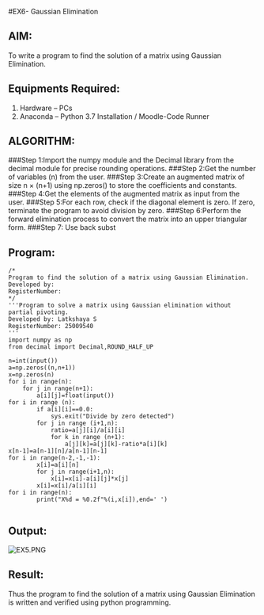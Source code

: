 #EX6- Gaussian Elimination

## AIM:
To write a program to find the solution of a matrix using Gaussian Elimination.

## Equipments Required:
1. Hardware – PCs
2. Anaconda – Python 3.7 Installation / Moodle-Code Runner

## ALGORITHM:
###Step 1:Import the numpy module and the Decimal library from the decimal module for precise rounding operations.
###Step 2:Get the number of variables (n) from the user.
###Step 3:Create an augmented matrix of size n × (n+1) using np.zeros() to store the coefficients and constants.
###Step 4:Get the elements of the augmented matrix as input from the user.
###Step 5:For each row, check if the diagonal element is zero. 
If zero, terminate the program to avoid division by zero.
###Step 6:Perform the forward elimination process to convert the matrix into an upper triangular form.
###Step 7:
Use back subst
## Program:
```
/*
Program to find the solution of a matrix using Gaussian Elimination.
Developed by: 
RegisterNumber: 
*/
'''Program to solve a matrix using Gaussian elimination without partial pivoting.
Developed by: Latkshaya S
RegisterNumber: 25009540
'''
import numpy as np
from decimal import Decimal,ROUND_HALF_UP

n=int(input())
a=np.zeros((n,n+1))
x=np.zeros(n)
for i in range(n):
    for j in range(n+1):
        a[i][j]=float(input())
for i in range (n):
        if a[i][i]==0.0:
            sys.exit("Divide by zero detected")
        for j in range (i+1,n):
            ratio=a[j][i]/a[i][i]
            for k in range (n+1):
                a[j][k]=a[j][k]-ratio*a[i][k]
x[n-1]=a[n-1][n]/a[n-1][n-1]
for i in range(n-2,-1,-1):
        x[i]=a[i][n]
        for j in range(i+1,n):
            x[i]=x[i]-a[i][j]*x[j]
        x[i]=x[i]/a[i][i] 
for i in range(n):
        print("X%d = %0.2f"%(i,x[i]),end=' ')
            
```

## Output:
![EX5.PNG]()


## Result:
Thus the program to find the solution of a matrix using Gaussian Elimination is written and verified using python programming.

